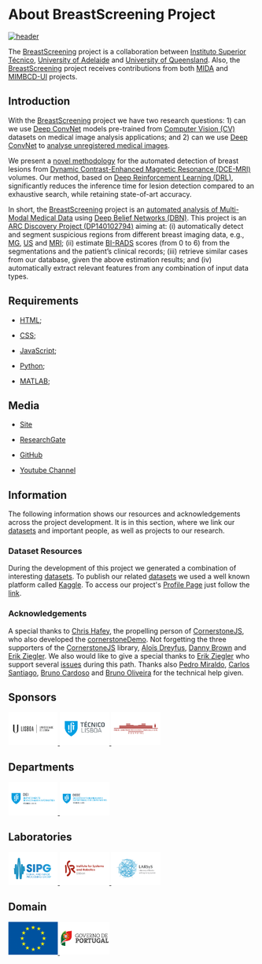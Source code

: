 # About BreastScreening Project

<a href="https://github.com/MIMBCD-UI/" title="Meta" target="_blank">
  <img src="https://github.com/MIMBCD-UI/meta/blob/master/headers/breast_cancer_women.png" alt="header" />
</a>

The [BreastScreening](https://breastscreening.github.io/) project is a collaboration between [Instituto Superior Técnico](https://tecnico.ulisboa.pt/), [University of Adelaide](http://www.adelaide.edu.au/) and [University of Queensland](https://www.uq.edu.au/). Also, the [BreastScreening](https://breastscreening.github.io/) project receives contributions from both [MIDA](https://mida-project.github.io/) and [MIMBCD-UI](https://mimbcd-ui.github.io/) projects.

## Introduction

With the [BreastScreening](https://breastscreening.github.io/) project we have two research questions: 1) can we use [Deep ConvNet](https://arxiv.org/abs/1608.06993) models pre-trained from [Computer Vision (CV)](https://www.sciencedaily.com/terms/computer_vision.htm) datasets on medical image analysis applications; and 2) can we use [Deep ConvNet](https://arxiv.org/abs/1608.06993) to [analyse unregistered medical images](https://cs.adelaide.edu.au/~carneiro/publications/tmi_multimodal.pdf).

We present a [novel methodology](http://cs.adelaide.edu.au/~carneiro/publications/paper1111_miccai17_gabriel.pdf) for the automated detection of breast lesions from [Dynamic Contrast-Enhanced Magnetic Resonance (DCE-MRI)](https://www.ncbi.nlm.nih.gov/pmc/articles/PMC3996240/) volumes. Our method, based on [Deep Reinforcement Learning (DRL)](https://cs.adelaide.edu.au/~carneiro/publications/paper1111_miccai17_gabriel.pdf), significantly reduces the inference time for lesion detection compared to an exhaustive search, while retaining state-of-art accuracy.

In short, the [BreastScreening](https://breastscreening.github.io/) project is an [automated analysis of Multi-Modal Medical Data](https://cs.adelaide.edu.au/~carneiro/multimodal.html) using [Deep Belief Networks (DBN)](https://en.wikipedia.org/wiki/Deep_belief_network). This project is an [ARC Discovery Project (DP140102794)](https://cs.adelaide.edu.au/~dlmmbia/) aiming at: (i) automatically detect and segment suspicious regions from different breast imaging data, e.g., [MG](https://www.nhs.uk/conditions/x-ray/), [US](https://www.nhs.uk/conditions/ultrasound-scan/) and [MRI](https://www.nhs.uk/conditions/mri-scan/); (ii) estimate [BI-RADS](https://breast-cancer.ca/bi-rads/) scores (from 0 to 6) from the segmentations and the patient’s clinical records; (iii) retrieve similar cases from our database, given the above estimation results; and (iv) automatically extract relevant features from any combination of input data types.

## Requirements

* [HTML](http://www.w3schools.com/html/);

* [CSS](http://www.w3schools.com/css/);

* [JavaScript](http://www.w3schools.com/js/);

* [Python](https://www.python.org/);

* [MATLAB](http://www.mathworks.com/);

## Media

* [Site](https://BreastScreening.github.io/)

* [ResearchGate](https://www.researchgate.net/project/BreastScreening)

* [GitHub](https://github.com/BreastScreening)

* [Youtube Channel](https://www.youtube.com/channel/UCGSCL9RETBck4cwP4iJzQXQ)

## Information

The following information shows our resources and acknowledgements across the project development. It is in this section, where we link our [datasets](https://github.com/BreastScreening/meta/wiki/Datasets) and important people, as well as projects to our research.

### Dataset Resources

During the development of this project we generated a combination of interesting [datasets](https://www.kaggle.com/BreastScreening/datasets). To publish our related [datasets](https://www.kaggle.com/BreastScreening/datasets) we used a well known platform called [Kaggle](https://www.kaggle.com/BreastScreening). To access our project's [Profile Page](https://www.kaggle.com/BreastScreening) just follow the [link](https://www.kaggle.com/BreastScreening).

### Acknowledgements

A special thanks to [Chris Hafey](https://www.linkedin.com/in/chafey/), the propelling person of [CornerstoneJS](https://cornerstonejs.org/), who also developed the [cornerstoneDemo](https://github.com/chafey/cornerstoneDemo). Not forgetting the three supporters of the [CornerstoneJS](https://cornerstonejs.org/) library, [Aloïs Dreyfus](https://www.linkedin.com/in/alois-dreyfus), [Danny Brown](http://dannyrb.com/) and [Erik Ziegler](https://www.npmjs.com/~swederik). We also would like to give a special thanks to [Erik Ziegler](https://www.npmjs.com/~swederik) who support several [issues](https://groups.google.com/forum/#!forum/cornerstone-platform) during this path. Thanks also [Pedro Miraldo](https://github.com/pmiraldo), [Carlos Santiago](https://github.com/cajosantiago), [Bruno Cardoso](https://github.com/bdcardoso) and [Bruno Oliveira](https://github.com/bruno-oliveira) for the technical help given.

## Sponsors

<span class="image">
  <a href="https://www.ulisboa.pt/en/" title="ULisboa" target="_blank">
    <img src="https://github.com/mida-project/meta/blob/master/brands/ulisboa_footer.png" alt="ulisboa" width="20%" />
  </a>
</span>
<span class="image">
  <a href="http://tecnico.ulisboa.pt/" title="IST" target="_blank">
    <img src="https://github.com/mida-project/meta/blob/master/brands/ist_footer.png" alt="ist" width="20%" />
  </a>
</span>
<span class="image">
  <a href="http://hff.min-saude.pt/" title="HFF" target="_blank">
    <img src="https://github.com/mida-project/meta/blob/master/brands/hff_footer.png" alt="hff" width="20%" />
  </a>
</span>

## Departments

<span class="image">
  <a href="http://dei.tecnico.ulisboa.pt" title="DEI" target="_blank">
    <img src="https://github.com/mida-project/meta/blob/master/brands/dei_footer.png" alt="dei" width="20%" />
  </a>
</span>
<span class="image">
  <a href="http://deec.tecnico.ulisboa.pt" title="DEEC" target="_blank">
    <img src="https://github.com/mida-project/meta/blob/master/brands/deec_footer.png" alt="dei" width="20%" />
  </a>
</span>

## Laboratories

<span class="image">
  <a href="http://sipg.isr.tecnico.ulisboa.pt/" title="SIPG" target="_blank">
    <img src="https://github.com/mida-project/meta/blob/master/brands/sipg_footer.png" alt="sipg" width="20%" />
  </a>
</span>
<span class="image">
  <a href="http://welcome.isr.tecnico.ulisboa.pt/" title="ISR" target="_blank">
    <img src="https://github.com/mida-project/meta/blob/master/brands/isr-lisboa_footer.png" alt="isr" width="20%" />
  </a>
</span>
<span class="image">
  <a href="http://larsys.pt/" title="LARSys" target="_blank">
    <img src="https://github.com/mida-project/meta/blob/master/brands/larsys_footer.png" alt="larsys" width="20%" />
  </a>
</span>

## Domain

<span class="image">
  <a href="https://europa.eu/" title="EU" target="_blank">
    <img src="https://github.com/mida-project/meta/blob/master/brands/eu_footer.png" alt="eu" width="20%" />
  </a>
</span>
<span class="image">
  <a href="https://www.portugal.gov.pt/" title="Portugal" target="_blank">
    <img src="https://github.com/mida-project/meta/blob/master/brands/pt_footer.png" alt="pt" width="20%" />
  </a>
</span>